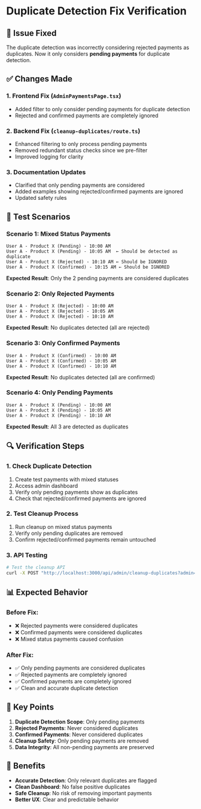 # Duplicate Detection Fix Verification

## 🐛 Issue Fixed
The duplicate detection was incorrectly considering rejected payments as duplicates. Now it only considers **pending payments** for duplicate detection.

## ✅ Changes Made

### 1. **Frontend Fix** (`AdminPaymentsPage.tsx`)
- Added filter to only consider pending payments for duplicate detection
- Rejected and confirmed payments are completely ignored

### 2. **Backend Fix** (`cleanup-duplicates/route.ts`)
- Enhanced filtering to only process pending payments
- Removed redundant status checks since we pre-filter
- Improved logging for clarity

### 3. **Documentation Updates**
- Clarified that only pending payments are considered
- Added examples showing rejected/confirmed payments are ignored
- Updated safety rules

## 🧪 Test Scenarios

### Scenario 1: Mixed Status Payments
```
User A - Product X (Pending) - 10:00 AM
User A - Product X (Pending) - 10:05 AM  ← Should be detected as duplicate
User A - Product X (Rejected) - 10:10 AM ← Should be IGNORED
User A - Product X (Confirmed) - 10:15 AM ← Should be IGNORED
```
**Expected Result**: Only the 2 pending payments are considered duplicates

### Scenario 2: Only Rejected Payments
```
User A - Product X (Rejected) - 10:00 AM
User A - Product X (Rejected) - 10:05 AM
User A - Product X (Rejected) - 10:10 AM
```
**Expected Result**: No duplicates detected (all are rejected)

### Scenario 3: Only Confirmed Payments
```
User A - Product X (Confirmed) - 10:00 AM
User A - Product X (Confirmed) - 10:05 AM
User A - Product X (Confirmed) - 10:10 AM
```
**Expected Result**: No duplicates detected (all are confirmed)

### Scenario 4: Only Pending Payments
```
User A - Product X (Pending) - 10:00 AM
User A - Product X (Pending) - 10:05 AM
User A - Product X (Pending) - 10:10 AM
```
**Expected Result**: All 3 are detected as duplicates

## 🔍 Verification Steps

### 1. **Check Duplicate Detection**
1. Create test payments with mixed statuses
2. Access admin dashboard
3. Verify only pending payments show as duplicates
4. Check that rejected/confirmed payments are ignored

### 2. **Test Cleanup Process**
1. Run cleanup on mixed status payments
2. Verify only pending duplicates are removed
3. Confirm rejected/confirmed payments remain untouched

### 3. **API Testing**
```bash
# Test the cleanup API
curl -X POST "http://localhost:3000/api/admin/cleanup-duplicates?admin=true"
```

## 📊 Expected Behavior

### Before Fix:
- ❌ Rejected payments were considered duplicates
- ❌ Confirmed payments were considered duplicates
- ❌ Mixed status payments caused confusion

### After Fix:
- ✅ Only pending payments are considered duplicates
- ✅ Rejected payments are completely ignored
- ✅ Confirmed payments are completely ignored
- ✅ Clean and accurate duplicate detection

## 🎯 Key Points

1. **Duplicate Detection Scope**: Only pending payments
2. **Rejected Payments**: Never considered duplicates
3. **Confirmed Payments**: Never considered duplicates
4. **Cleanup Safety**: Only pending payments are removed
5. **Data Integrity**: All non-pending payments are preserved

## 🚀 Benefits

- **Accurate Detection**: Only relevant duplicates are flagged
- **Clean Dashboard**: No false positive duplicates
- **Safe Cleanup**: No risk of removing important payments
- **Better UX**: Clear and predictable behavior 